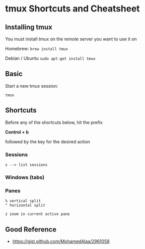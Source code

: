# tmux Shortcuts and Cheatsheet

## Installing tmux

You must install tmux on the remote server you want to use it on

Homebrew:
`brew install tmux`

Debian / Ubuntu
`sudo apt-get install tmux`

## Basic

Start a new tmux session:

`tmux`

## Shortcuts

Before any of the shortcuts below, hit the prefix

__Control + b__

followed by the key for the desired action

### Sessions
```
s --> list sessions
```

### Windows (tabs)

### Panes

```
% vertical split
" horizontal split

z zoom in current active pane
```

## Good Reference
* https://gist.github.com/MohamedAlaa/2961058

